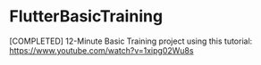 # FlutterBasicTraining
[COMPLETED] 12-Minute Basic Training project using this tutorial: https://www.youtube.com/watch?v=1xipg02Wu8s
